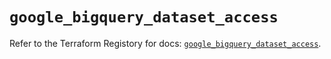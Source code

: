 # `google_bigquery_dataset_access`

Refer to the Terraform Registory for docs: [`google_bigquery_dataset_access`](https://www.terraform.io/docs/providers/google/r/bigquery_dataset_access).
